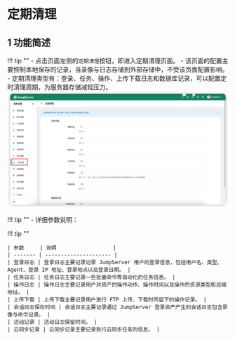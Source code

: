 # 定期清理
## 1 功能简述
!!! tip ""
    - 点击页面左侧的`定期清理`按钮，即进入定期清理页面。
    - 该页面的配置主要控制本地保存的记录，当录像与日志存储到外部存储中，不受该页面配置影响。
    - 定期清理类型有：登录、任务、操作、上传下载日志和数据库记录，可以配置定时清理周期，为服务器存储减轻压力。
![regular_clean01](../../img/regular_clean01.png)

!!! tip ""
    - 详细参数说明：

!!! tip ""

    | 参数     | 说明                  |
    | ------- | --------------------- |
    | 登录日志 | 登录日志主要记录记录 JumpServer 用户的登录信息，包括用户名、类型、Agent、登录 IP 地址、登录地点以及登录日期。 |
    | 任务日志 | 任务日志主要记录一些批量命令等自动化的任务信息。 |
    | 操作日志 | 操作日志主要记录用户对资产的操作动作、操作时间以及操作的资源类型和远端地址。 |
    | 上传下载 | 上传下载主要记录用户进行 FTP 上传、下载时所留下的操作记录。 |
    | 会话日志保存时间 | 会话日志主要记录通过 JumpServer 登录资产产生的会话日志包含录像与命令记录。 |
    | 活动记录 | 活动日志保留时间。 |
    | 云同步记录 | 云同步记录主要记录执行云同步任务的信息。 |